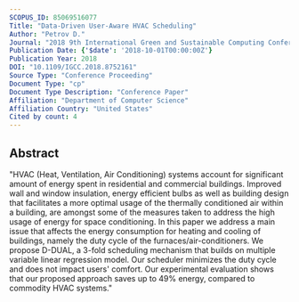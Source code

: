 ```yaml
---
SCOPUS_ID: 85069516077
Title: "Data-Driven User-Aware HVAC Scheduling"
Author: "Petrov D."
Journal: "2018 9th International Green and Sustainable Computing Conference, IGSC 2018"
Publication Date: {'$date': '2018-10-01T00:00:00Z'}
Publication Year: 2018
DOI: "10.1109/IGCC.2018.8752161"
Source Type: "Conference Proceeding"
Document Type: "cp"
Document Type Description: "Conference Paper"
Affiliation: "Department of Computer Science"
Affiliation Country: "United States"
Cited by count: 4
---
```


## Abstract
"HVAC (Heat, Ventilation, Air Conditioning) systems account for significant amount of energy spent in residential and commercial buildings. Improved wall and window insulation, energy efficient bulbs as well as building design that facilitates a more optimal usage of the thermally conditioned air within a building, are amongst some of the measures taken to address the high usage of energy for space conditioning. In this paper we address a main issue that affects the energy consumption for heating and cooling of buildings, namely the duty cycle of the furnaces/air-conditioners. We propose D-DUAL, a 3-fold scheduling mechanism that builds on multiple variable linear regression model. Our scheduler minimizes the duty cycle and does not impact users' comfort. Our experimental evaluation shows that our proposed approach saves up to 49% energy, compared to commodity HVAC systems."
